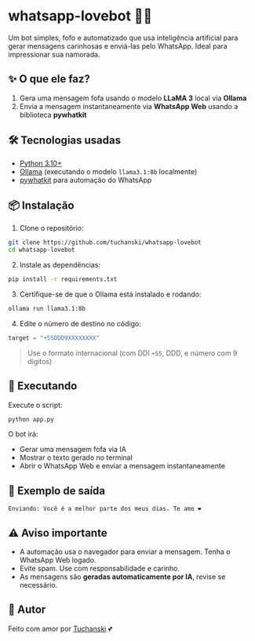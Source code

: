 # whatsapp-lovebot 💌🤖

Um bot simples, fofo e automatizado que usa inteligência artificial para gerar mensagens carinhosas e enviá-las pelo WhatsApp. Ideal para impressionar sua namorada.

## ✨ O que ele faz?

1. Gera uma mensagem fofa usando o modelo **LLaMA 3** local via **Ollama**
2. Envia a mensagem instantaneamente via **WhatsApp Web** usando a biblioteca **pywhatkit**

## 🛠️ Tecnologias usadas

- [Python 3.10+](https://www.python.org/)
- [Ollama](https://ollama.com) (executando o modelo `llama3.1:8b` localmente)
- [pywhatkit](https://pypi.org/project/pywhatkit/) para automação do WhatsApp

## 📦 Instalação

1. Clone o repositório:

```bash
git clone https://github.com/tuchanski/whatsapp-lovebot
cd whatsapp-lovebot
```

2. Instale as dependências:

```bash
pip install -r requirements.txt
```

3. Certifique-se de que o Ollama está instalado e rodando:

```bash
ollama run llama3.1:8b
```

4. Edite o número de destino no código:

```python
target = "+55DDD9XXXXXXXX"
```

> Use o formato internacional (com DDI `+55`, DDD, e número com 9 dígitos)

## 🚀 Executando

Execute o script:

```bash
python app.py
```

O bot irá:
- Gerar uma mensagem fofa via IA
- Mostrar o texto gerado no terminal
- Abrir o WhatsApp Web e enviar a mensagem instantaneamente

## 🧠 Exemplo de saída

```
Enviando: Você é a melhor parte dos meus dias. Te amo ❤️
```

## ⚠️ Aviso importante

- A automação usa o navegador para enviar a mensagem. Tenha o WhatsApp Web logado.
- Evite spam. Use com responsabilidade e carinho.
- As mensagens são **geradas automaticamente por IA**, revise se necessário.

## 📄 Autor

Feito com amor por [Tuchanski](https://github.com/tuchanski) 💕
